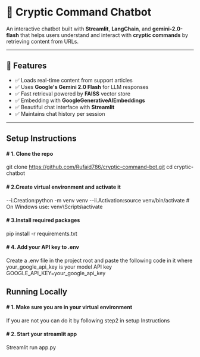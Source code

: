 # 💬 Cryptic Command Chatbot

An interactive chatbot built with **Streamlit**, **LangChain**, and **gemini-2.0-flash** that helps users understand and interact with **cryptic commands** by retrieving content from URLs.

---

## 🚀 Features

- ✅ Loads real-time content from support articles
- ✅ Uses **Google's Gemini 2.0 Flash** for LLM responses
- ✅ Fast retrieval powered by **FAISS** vector store
- ✅ Embedding with **GoogleGenerativeAIEmbeddings**
- ✅ Beautiful chat interface with **Streamlit**
- ✅ Maintains chat history per session

---

## Setup Instructions

#### # 1. Clone the repo
git clone https://github.com/Rufaid786/cryptic-command-bot.git
cd cryptic-chatbot

#### # 2.Create virtual environment and activate it
--i.Creation:python -m venv venv
--ii.Activation:source venv/bin/activate       # On Windows use: venv\Scripts\activate

#### # 3.Install required packages
pip install -r requirements.txt

#### # 4. Add your API key to .env
Create a .env file in the project root and paste the following code in it where your_google_api_key is your model API key
GOOGLE_API_KEY=your_google_api_key



## Running Locally

#### # 1. Make sure you are in your virtual environment
If you are not you can do it by following step2 in setup Instructions

#### # 2. Start your streamlit app
Streamlit run app.py